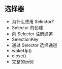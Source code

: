 ## 选择器
-   为什么使用 Selector?
-   Selector 的创建
-   向 Selector 注册通道
-   SelectionKey
-   通过 Selector 选择通道
-   wakeUp()
-   close()
-   完整的示例